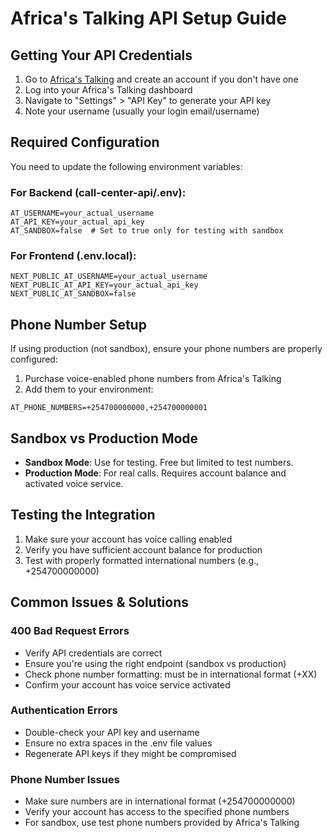 # Africa's Talking API Setup Guide

## Getting Your API Credentials

1. Go to [Africa's Talking](https://africastalking.com/) and create an account if you don't have one
2. Log into your Africa's Talking dashboard
3. Navigate to "Settings" > "API Key" to generate your API key
4. Note your username (usually your login email/username)

## Required Configuration

You need to update the following environment variables:

### For Backend (call-center-api/.env):
```
AT_USERNAME=your_actual_username
AT_API_KEY=your_actual_api_key
AT_SANDBOX=false  # Set to true only for testing with sandbox
```

### For Frontend (.env.local):
```
NEXT_PUBLIC_AT_USERNAME=your_actual_username
NEXT_PUBLIC_AT_API_KEY=your_actual_api_key
NEXT_PUBLIC_AT_SANDBOX=false
```

## Phone Number Setup

If using production (not sandbox), ensure your phone numbers are properly configured:

1. Purchase voice-enabled phone numbers from Africa's Talking
2. Add them to your environment:
```
AT_PHONE_NUMBERS=+254700000000,+254700000001
```

## Sandbox vs Production Mode

- **Sandbox Mode**: Use for testing. Free but limited to test numbers.
- **Production Mode**: For real calls. Requires account balance and activated voice service.

## Testing the Integration

1. Make sure your account has voice calling enabled
2. Verify you have sufficient account balance for production
3. Test with properly formatted international numbers (e.g., +254700000000)

## Common Issues & Solutions

### 400 Bad Request Errors
- Verify API credentials are correct
- Ensure you're using the right endpoint (sandbox vs production)
- Check phone number formatting: must be in international format (+XX)
- Confirm your account has voice service activated

### Authentication Errors
- Double-check your API key and username
- Ensure no extra spaces in the .env file values
- Regenerate API keys if they might be compromised

### Phone Number Issues
- Make sure numbers are in international format (+254700000000)
- Verify your account has access to the specified phone numbers
- For sandbox, use test phone numbers provided by Africa's Talking